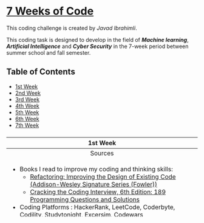 [7 Weeks of Code](https://github.com/cavadibrahimli1/7-weeks-of-code)
=====


This coding challenge is created by *Javad Ibrahimli*.

This coding task is designed to develop in the field of ***Machine learning***, ***Artificial Intelligence*** and ***Cyber Security*** in the 7-week period between summer school and fall semester.

## Table of Contents

- [1st Week](#1)
- [2nd Week](#2)
- [3rd Week](#3)
- [4th Week](#4)
- [5th Week](#5)
- [6th Week](#6)
- [7th Week](#7)


### 

<table style="height: 209px;">
<thead>
<tr style="height: 18px;">
<th style="height: 18px; width: 694px;">1st Week</th>
</tr>
</thead>
<tbody>
<tr style="height: 18px;">
<td style="height: 18px; width: 694px; text-align: center;">Sources</td>
</tr>
<tr style="height: 173px;">
<td style="height: 173px; width: 694px;">
<ul>
<li>Books I read to improve my coding  and thinking skills:
<ul>
<li><a href="https://www.amazon.com.tr/Refactoring-Improving-Existing-Addison-Wesley-Signature/dp/0134757599" target="_blank" rel="noopener noreferrer">Refactoring: Improving the Design of Existing Code (Addison-Wesley Signature Series (Fowler))</a></li>
<li><a href="https://www.amazon.com.tr/Cracking-Coding-Interview-6th-Programming/dp/0984782850" target="_blank" rel="noopener noreferrer">Cracking the Coding Interview, 6th Edition: 189 Programming Questions and Solutions</a></li>

</ul>
</li>
<li>Coding Platforms : HackerRank, LeetCode, Coderbyte, Codility, Studytonight, Excersim, Codewars
<ul>
<li><a href="https://github.com/cavadibrahimli1/HackerRank-Python"" rel="noopener noreferrer">HackerRank Solutions</a></li>
<li><a href="https://github.com/cavadibrahimli1/Leetcode_75" target="" rel="noopener noreferrer">LeetCode Solutions</a></li>
</ul>
</li>
</ul>
</td>
</tr>
</tbody>
</table>

<p>&nbsp;</p>



</table>
